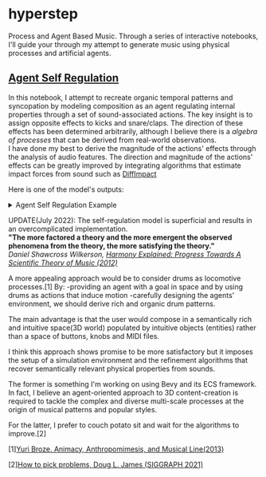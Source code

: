 # hyperstep

Process and Agent Based Music.
Through a series of interactive notebooks, I'll guide your through my attempt to generate music using physical processes and artificial agents.
## [Agent Self Regulation](https://github.com/a-sumo/hyperstep/blob/main/agent_self_regulation.ipynb)
  In this notebook, I attempt to recreate organic temporal patterns and syncopation by modeling composition as an agent regulating internal properties through a set of sound-associated actions. The key insight is to assign opposite effects to kicks and snare/claps. The direction of these effects has been determined arbitrarily, although I believe there is a *algebra of processes* that can be derived from real-world observations.  
  I have done my best to derive the magnitude of the actions' effects through the analysis of audio features. 
  The direction and magnitude of the actions' effects can be greatly improved by integrating algorithms that estimate impact forces from sound such as [DiffImpact](https://openreview.net/forum?id=wVIqlSqKu2D)
  
Here is one of the model's outputs:
<details>
  <summary>Agent Self Regulation Example </summary>
  
   [Agent Self Regulation Example 1](https://user-images.githubusercontent.com/75185852/174502800-3452d939-b6da-4998-90c9-3c02c7bb5346.mp4)
</details>

UPDATE(July 2022): 
The self-regulation model is superficial and results in an overcomplicated implementation.  
**"The more factored a theory and the more emergent the observed phenomena from the theory, the more satisfying the theory."**  
*Daniel Shawcross Wilkerson, [Harmony Explained: Progress Towards A Scientific Theory of Music (2012)](https://arxiv.org/abs/1202.4212v1)*

A more appealing approach would be to consider drums as locomotive processes.[1]
By:
-providing an agent with a goal in space and by using drums as actions that induce motion
-carefully designing the agents' environment, 
we should derive rich and organic drum patterns.  

The main advantage is that the user would compose in a semantically rich and intuitive space(3D world) populated by intuitive objects (entities) rather than a space of buttons, knobs and MIDI files.   

I think this approach shows promise to be more satisfactory but it imposes the setup of a simulation environment and the refinement algorithms that recover semantically relevant physical properties from sounds.  

The former is something I'm working on using Bevy and its ECS framework. In fact, I believe an agent-oriented approach to 3D content-creation is required to tackle the complex and diverse multi-scale processes at the origin of musical patterns and popular styles.  

For the latter, I prefer to couch potato sit and wait for the algorithms to improve.[2]

[1][Yuri Broze. Animacy, Anthropomimesis, and Musical Line(2013)](https://etd.ohiolink.edu/apexprod/rws_etd/send_file/send?accession=osu1367425698)

[2][How to pick problems, Doug L. James (SIGGRAPH 2021)](https://youtu.be/fCE5tcnB3co?t=823)
